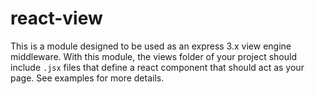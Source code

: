 # react-view

This is a module designed to be used as an express 3.x view engine middleware.
With this module, the views folder of your project should include `.jsx` files
that define a react component that should act as your page. See examples for 
more details.
